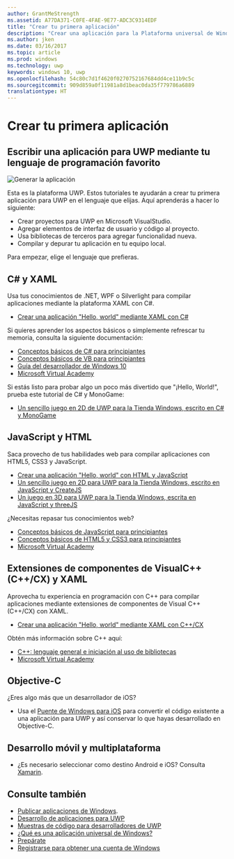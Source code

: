 ```yaml
---
author: GrantMeStrength
ms.assetid: A77DA371-C0FE-4FAE-9E77-ADC3C9314EDF
title: "Crear tu primera aplicación"
description: "Crear una aplicación para la Plataforma universal de Windows (UWP) para Windows 10 es mucho más sencillo de lo que piensas."
ms.author: jken
ms.date: 03/16/2017
ms.topic: article
ms.prod: windows
ms.technology: uwp
keywords: windows 10, uwp
ms.openlocfilehash: 54c80c7d1f4620f0270752167684dd4ce11b9c5c
ms.sourcegitcommit: 909d859a0f11981a8d1beac0da35f779786a6889
translationtype: HT
---
```

# <a name="create-your-first-app"></a>Crear tu primera aplicación

## <a name="write-a-uwp-app-using-your-favorite-programming-language"></a>Escribir una aplicación para UWP mediante tu lenguaje de programación favorito

![Generar la aplicación](images/build-your-app.png)

Esta es la plataforma UWP. Estos tutoriales te ayudarán a crear tu primera aplicación para UWP en el lenguaje que elijas. Aquí aprenderás a hacer lo siguiente:

-   Crear proyectos para UWP en Microsoft VisualStudio.
-   Agregar elementos de interfaz de usuario y código al proyecto.
-   Usa bibliotecas de terceros para agregar funcionalidad nueva.
-   Compilar y depurar tu aplicación en tu equipo local.

Para empezar, elige el lenguaje que prefieras.

## <a name="c-and-xaml"></a>C# y XAML

Usa tus conocimientos de .NET, WPF o Silverlight para compilar aplicaciones mediante la plataforma XAML con C#.

* [Crear una aplicación "Hello, world" mediante XAML con C#](create-a-hello-world-app-xaml-universal.md)

Si quieres aprender los aspectos básicos o simplemente refrescar tu memoria, consulta la siguiente documentación:

* [Conceptos básicos de C# para principiantes](https://mva.microsoft.com/en-US/training-courses/c-fundamentals-for-absolute-beginners-16169?l=Lvld4EQIC_2706218949)
* [Conceptos básicos de VB para principiantes](http://www.microsoftvirtualacademy.com/training-courses/vb-fundamentals-for-absolute-beginners)
* [Guía del desarrollador de Windows 10](https://mva.microsoft.com/en-US/training-courses/a-developers-guide-to-windows-10-12618)
* [Microsoft Virtual Academy](http://www.microsoftvirtualacademy.com/)

Si estás listo para probar algo un poco más divertido que "¡Hello, World!", prueba este tutorial de C# y MonoGame:

* [Un sencillo juego en 2D de UWP para la Tienda Windows, escrito en C# y MonoGame](get-started-tutorial-game-mg2d.md)

## <a name="javascript-and-html"></a>JavaScript y HTML

Saca provecho de tus habilidades web para compilar aplicaciones con HTML5, CSS3 y JavaScript.

* [Crear una aplicación "Hello, world" con HTML y JavaScript](create-a-hello-world-app-js-uwp.md)
* [Un sencillo juego en 2D para UWP para la Tienda Windows, escrito en JavaScript y CreateJS](get-started-tutorial-game-js2d.md)
* [Un juego en 3D para UWP para la Tienda Windows, escrita en JavaScript y threeJS](get-started-tutorial-game-js3d.md)

¿Necesitas repasar tus conocimientos web?

* [Conceptos básicos de JavaScript para principiantes](http://www.microsoftvirtualacademy.com/training-courses/javascript-fundamentals-for-absolute-beginners)
* [Conceptos básicos de HTML5 y CSS3 para principiantes](http://www.microsoftvirtualacademy.com/training-courses/html5-css3-fundamentals-development-for-absolute-beginners)
* [Microsoft Virtual Academy](http://go.microsoft.com/fwlink/p/?LinkID=389916)

## <a name="visual-c-component-extensions-ccx-and-xaml"></a>Extensiones de componentes de VisualC++ (C++/CX) y XAML

Aprovecha tu experiencia en programación con C++ para compilar aplicaciones mediante extensiones de componentes de Visual C++ (C++/CX) con XAML.

* [Crear una aplicación "Hello, world" mediante XAML con C++/CX](create-a-basic-windows-10-app-in-cpp.md)

Obtén más información sobre C++ aquí:

* [C++: lenguaje general e iniciación al uso de bibliotecas](http://www.microsoftvirtualacademy.com/training-courses/c-a-general-purpose-language-and-library-jump-start)
* [Microsoft Virtual Academy](http://go.microsoft.com/fwlink/p/?LinkID=389916)

## <a name="objective-c"></a>Objective-C

¿Eres algo más que un desarrollador de iOS? 

* Usa el [Puente de Windows para iOS](https://developer.microsoft.com/windows/bridges/ios) para convertir el código existente a una aplicación para UWP y así conservar lo que hayas desarrollado en Objective-C.


## <a name="cross-platform-and-mobile-development"></a>Desarrollo móvil y multiplataforma

* ¿Es necesario seleccionar como destino Android e iOS? Consulta [Xamarin](https://www.xamarin.com).

## <a name="see-also"></a>Consulte también

* [Publicar aplicaciones de Windows](https://developer.microsoft.com/store/publish-apps).
* [Desarrollo de aplicaciones para UWP](https://developer.microsoft.com/windows/apps/develop)
* [Muestras de código para desarrolladores de UWP](https://developer.microsoft.com/windows/samples)
* [¿Qué es una aplicación universal de Windows?](whats-a-uwp.md)
* [Prepárate](get-set-up.md)
* [Registrarse para obtener una cuenta de Windows](sign-up.md)


